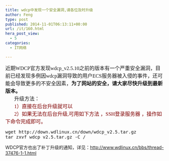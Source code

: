 ```yaml
---
title: wdcp中发现一个安全漏洞,请各位及时升级
author: Feng
type: post
published: 2014-11-01T06:13:11+00:00
url: /it/160.html
hera_post_view:
  - 5
categories:
  - IT网络

---
```

<span style="font-size: medium;"><span style="font-family: 微软雅黑;">近期<span id="rlt_8">WDCP</span>官方发现wdcp_v2.5.10之前的版本有一个严重<span id="rlt_4">安全</span><span id="rlt_7">漏洞</span>，目前已经发现多例因wdcp漏洞导致的用户ECS服务器被入侵的事件，还可能会导致更多的不安全因素，<b>为了网站的安全，请大家尽快<span id="rlt_6">升级</span>到最新版本。</b></span></span>  
<span style="font-size: medium;"><span style="font-family: 微软雅黑;">       升级方法：          </span></span>  
<span style="font-size: medium;"><span style="font-family: 微软雅黑;">       <span style="color: #800000;">1）直接在后台升级就可以            </span></span></span>  
 <span style="font-size: medium; color: #800000;"><span style="font-family: 微软雅黑;">       2）如果无法在后台升级,可用如下方法 ，SSH登录<span id="rlt_2">服务器</span> ，<span id="rlt_5">操作</span>如下命令完成即可。</span></span>

<pre class="prettyprint linenums">wget http://down.wdlinux.cn/down/wdcp_v2.5.tar.gz
tar zxvf wdcp_v2.5.tar.gz -C /
</pre>

WDCP官方也出了补丁升级的通知，详见：<a href="http://www.wdlinux.cn/bbs/thread-37476-1-1.html" target="_blank" rel="noopener"><a href="http://www.wdlinux.cn/bbs/thread-37476-1-1.html">http://www.wdlinux.cn/bbs/thread-37476-1-1.html</a></a>